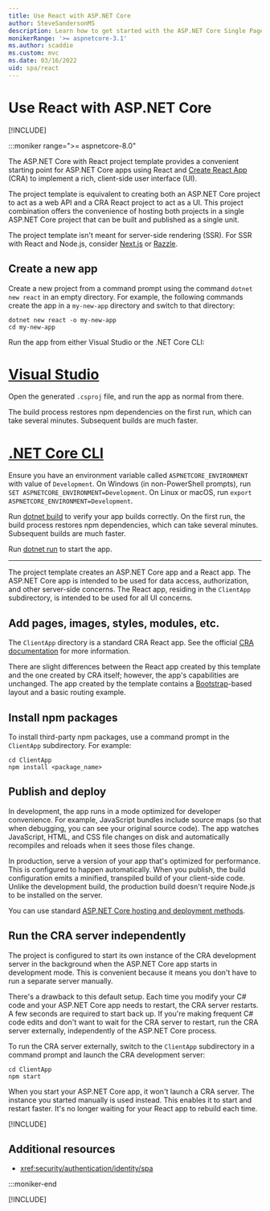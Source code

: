 ```yaml
---
title: Use React with ASP.NET Core
author: SteveSandersonMS
description: Learn how to get started with the ASP.NET Core Single Page Application (SPA) project template for React and Create React App (CRA).
monikerRange: '>= aspnetcore-3.1'
ms.author: scaddie
ms.custom: mvc
ms.date: 03/16/2022
uid: spa/react
---
```

# Use React with ASP.NET Core

[!INCLUDE[](~/includes/not-latest-version.md)]

:::moniker range=">= aspnetcore-8.0"

The ASP.NET Core with React project template provides a convenient starting point for ASP.NET Core apps using React and [Create React App](https://create-react-app.dev/) (CRA) to implement a rich, client-side user interface (UI).

The project template is equivalent to creating both an ASP.NET Core project to act as a web API and a CRA React project to act as a UI. This project combination offers the convenience of hosting both projects in a single ASP.NET Core project that can be built and published as a single unit.

The project template isn't meant for server-side rendering (SSR). For SSR with React and Node.js, consider [Next.js](https://nextjs.org/) or [Razzle](https://razzlejs.org/).

## Create a new app

Create a new project from a command prompt using the command `dotnet new react` in an empty directory. For example, the following commands create the app in a `my-new-app` directory and switch to that directory:

```dotnetcli
dotnet new react -o my-new-app
cd my-new-app
```

Run the app from either Visual Studio or the .NET Core CLI:

# [Visual Studio](#tab/visual-studio)

Open the generated `.csproj` file, and run the app as normal from there.

The build process restores npm dependencies on the first run, which can take several minutes. Subsequent builds are much faster.

# [.NET Core CLI](#tab/netcore-cli)

Ensure you have an environment variable called `ASPNETCORE_ENVIRONMENT` with value of `Development`. On Windows (in non-PowerShell prompts), run `SET ASPNETCORE_ENVIRONMENT=Development`. On Linux or macOS, run `export ASPNETCORE_ENVIRONMENT=Development`.

Run [dotnet build](/dotnet/core/tools/dotnet-build) to verify your app builds correctly. On the first run, the build process restores npm dependencies, which can take several minutes. Subsequent builds are much faster.

Run [dotnet run](/dotnet/core/tools/dotnet-run) to start the app.

---

The project template creates an ASP.NET Core app and a React app. The ASP.NET Core app is intended to be used for data access, authorization, and other server-side concerns. The React app, residing in the `ClientApp` subdirectory, is intended to be used for all UI concerns.

## Add pages, images, styles, modules, etc.

The `ClientApp` directory is a standard CRA React app. See the official [CRA documentation](https://create-react-app.dev/docs/getting-started/) for more information.

There are slight differences between the React app created by this template and the one created by CRA itself; however, the app's capabilities are unchanged. The app created by the template contains a [Bootstrap](https://getbootstrap.com/)-based layout and a basic routing example.

## Install npm packages

To install third-party npm packages, use a command prompt in the `ClientApp` subdirectory. For example:

```console
cd ClientApp
npm install <package_name>
```

## Publish and deploy

In development, the app runs in a mode optimized for developer convenience. For example, JavaScript bundles include source maps (so that when debugging, you can see your original source code). The app watches JavaScript, HTML, and CSS file changes on disk and automatically recompiles and reloads when it sees those files change.

In production, serve a version of your app that's optimized for performance. This is configured to happen automatically. When you publish, the build configuration emits a minified, transpiled build of your client-side code. Unlike the development build, the production build doesn't require Node.js to be installed on the server.

You can use standard [ASP.NET Core hosting and deployment methods](xref:host-and-deploy/index).

## Run the CRA server independently

The project is configured to start its own instance of the CRA development server in the background when the ASP.NET Core app starts in development mode. This is convenient because it means you don't have to run a separate server manually.

There's a drawback to this default setup. Each time you modify your C# code and your ASP.NET Core app needs to restart, the CRA server restarts. A few seconds are required to start back up. If you're making frequent C# code edits and don't want to wait for the CRA server to restart, run the CRA server externally, independently of the ASP.NET Core process.

To run the CRA server externally, switch to the `ClientApp` subdirectory in a command prompt and launch the CRA development server:

```console
cd ClientApp
npm start
```

When you start your ASP.NET Core app, it won't launch a CRA server. The instance you started manually is used instead. This enables it to start and restart faster. It's no longer waiting for your React app to rebuild each time.

[!INCLUDE[](~/includes/spa-proxy.md)]

## Additional resources

* <xref:security/authentication/identity/spa>

:::moniker-end

[!INCLUDE[](includes/react3-7.md)]
